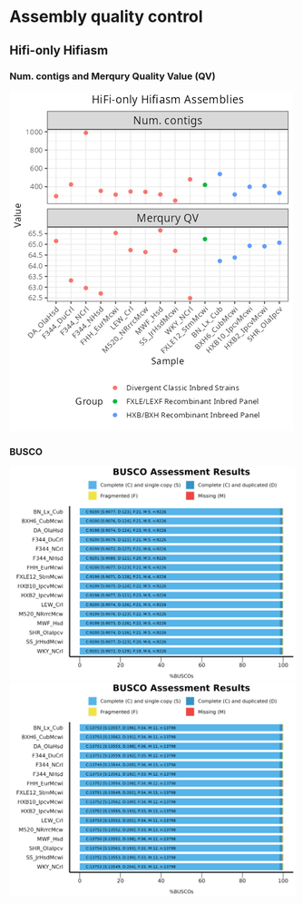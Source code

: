 # Assembly quality control

## Hifi-only Hifiasm

### Num. contigs and Merqury Quality Value (QV)

![Hifiasm.num-contigs.merqury.16samples.png](images/Hifiasm.num-contigs.merqury.16samples.png)

### BUSCO

![busco_figure.mammalia.png](images/busco_figure.mammalia.png)
![busco_figure.glires.png](images/busco_figure.glires.png)
